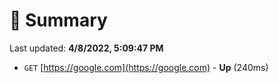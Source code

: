 # 📖 Summary
Last updated: **4/8/2022, 5:09:47 PM**

- `GET` [https://google.com](https://google.com) - **Up** (240ms)
